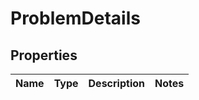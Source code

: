 # ProblemDetails

## Properties
Name | Type | Description | Notes
------------ | ------------- | ------------- | -------------
